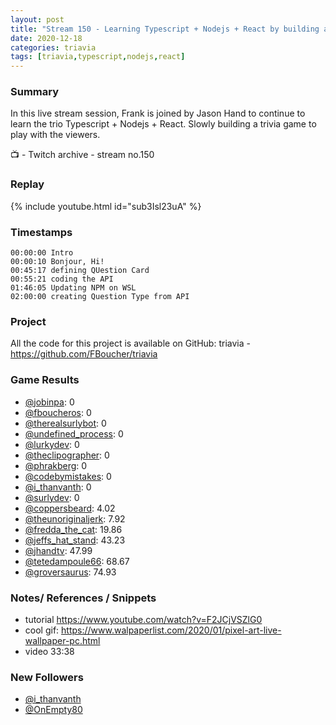 ```yaml
---
layout: post
title: "Stream 150 - Learning Typescript + Nodejs + React by building a trivia game"
date: 2020-12-18
categories: triavia
tags: [triavia,typescript,nodejs,react]
---
```



### Summary

In this live stream session, Frank is joined by Jason Hand to continue to learn the trio Typescript + Nodejs + React. Slowly building a trivia game to play with the viewers.

📺 - Twitch archive - stream no.150

### Replay

{% include youtube.html id="sub3Isl23uA" %}
<br/><!--more-->

### Timestamps

    00:00:00 Intro
    00:00:10 Bonjour, Hi!
    00:45:17 defining QUestion Card
    00:55:21 coding the API
    01:46:05 Updating NPM on WSL
    02:00:00 creating Question Type from API


### Project

All the code for this project is available on GitHub: triavia - https://github.com/FBoucher/triavia


### Game Results

- [@jobinpa](https://www.twitch.tv/jobinpa): 0
- [@fboucheros](https://www.twitch.tv/fboucheros): 0
- [@therealsurlybot](https://www.twitch.tv/therealsurlybot): 0
- [@undefined_process](https://www.twitch.tv/undefined_process): 0
- [@lurkydev](https://www.twitch.tv/lurkydev): 0
- [@theclipographer](https://www.twitch.tv/theclipographer): 0
- [@phrakberg](https://www.twitch.tv/phrakberg): 0
- [@codebymistakes](https://www.twitch.tv/codebymistakes): 0
- [@i_thanvanth](https://www.twitch.tv/i_thanvanth): 0
- [@surlydev](https://www.twitch.tv/surlydev): 0
- [@coppersbeard](https://www.twitch.tv/coppersbeard): 4.02
- [@theunoriginaljerk](https://www.twitch.tv/theunoriginaljerk): 7.92
- [@fredda_the_cat](https://www.twitch.tv/fredda_the_cat): 19.86
- [@jeffs_hat_stand](https://www.twitch.tv/jeffs_hat_stand): 43.23
- [@jhandtv](https://www.twitch.tv/jhandtv): 47.99
- [@tetedampoule66](https://www.twitch.tv/tetedampoule66): 68.67
- [@groversaurus](https://www.twitch.tv/groversaurus): 74.93

### Notes/ References / Snippets

- tutorial https://www.youtube.com/watch?v=F2JCjVSZlG0
- cool gif: https://www.walpaperlist.com/2020/01/pixel-art-live-wallpaper-pc.html
- video 33:38

### New Followers

- [@i_thanvanth](https:/www.twitch.tv/i_thanvanth)
- [@OnEmpty80](https:/www.twitch.tv/OnEmpty80)
